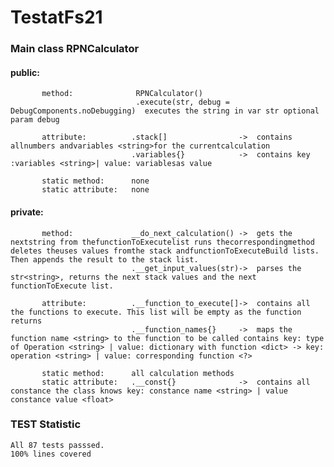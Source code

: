 # TestatFs21
### Main class RPNCalculator
#### public:
           method:              RPNCalculator()
                                .execute(str, debug = DebugComponents.noDebugging)  executes the string in var str optional param debug

           attribute:          .stack[]                ->  contains allnumbers andvariables <string>for the currentcalculation
                               .variables{}            ->  contains key :variables <string>| value: variablesas value

           static method:      none
           static attribute:   none

 #### private:
           method:             __do_next_calculation() ->  gets the nextstring from thefunctionToExecutelist runs thecorrespondingmethod deletes theuses values fromthe stack andfunctionToExecuteBuild lists. Then appends the result to the stack list.
                               .__get_input_values(str)->  parses the str<string>, returns the next stack values and the next functionToExecute list.

           attribute:          .__function_to_execute[]->  contains all the functions to execute. This list will be empty as the function returns
                               .__function_names{}     ->  maps the function name <string> to the function to be called contains key: type of Operation <string> | value: dictionary with function <dict> -> key: operation <string> | value: corresponding function <?>

           static method:      all calculation methods
           static attribute:   .__const{}              ->  contains all constance the class knows key: constance name <string> | value constance value <float>

### TEST Statistic
    All 87 tests passsed.
    100% lines covered

